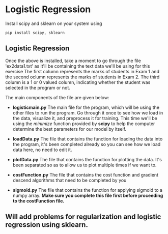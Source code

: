 # Logistic Regression
Install scipy and sklearn on your system using 
```
pip install scipy, sklearn
```
## Logistic Regression

Once the above is installed, take a moment to go through the file 'ex2data1.txt' as it'll be containing the text data we'll be using for this exercise
The first column represents the marks of students in Exam 1 and the second oclumn represents the marks of students in Exam 2. The third column is a 1 or 0 valued column, indicating whether the student was selected in the program or not.

The main components of  the file are given below:
* __logisticmain.py__
The main file for the program, which will be using the other files to run the program. Go through it once to see how we load in the data, visualize it, and preprocess it for training. This time we'll be using the _minimize_ function provided by **scipy** to help the computer determine the best parameters for our model by itself.

* __loadData.py__
The file that contains the function for loading the data into the program, it's been completed already so you can see how we load data here, no need to edit it.

* __plotData.py__
The file that contains the function for plotting the data. It's been separated so as to allow us to plot multiple times if we want to.

* __costFunction.py__
The file that contains the cost function and gradient descend algorithms that need to be completed by you

* __sigmoid.py__
The file that contains the function for applying sigmoid to a numpy array. **Make sure you complete this file first before proceeding to the costFunction file.**


## Will add problems for regularization and logistic regression using sklearn.


